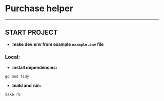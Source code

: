 # Purchase helper

---


## START PROJECT
- **make dev.env from example `example.env` file**

### Local:
- **install dependencies:**
```
go mod tidy
```
- **build and run:**
```
make rb
```
